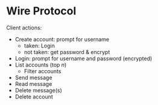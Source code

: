 # Wire Protocol

Client actions:
- Create account: prompt for username
    - taken: Login
    - not taken: get password & encrypt
- Login: prompt for username and password (encrypted)
- List accounts (top $n$)
    - Filter accounts
- Send message
- Read message
- Delete message(s)
- Delete account

